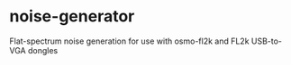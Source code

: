 # noise-generator
Flat-spectrum noise generation for use with osmo-fl2k and FL2k USB-to-VGA dongles

